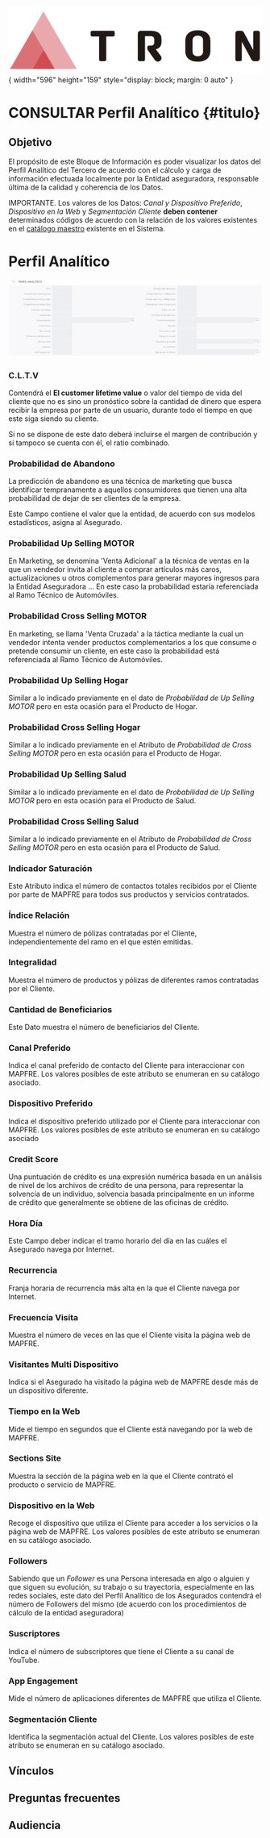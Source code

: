 ![Imagen LOGO](./00-Imagen/logo-TRON.png){ width="596" height="159" style="display: block; margin: 0 auto" }

# CONSULTAR Perfil Analítico {#titulo}

## Objetivo

El propósito de este Bloque de Información es poder visualizar los datos del Perfil Analítico del Tercero de acuerdo con el cálculo y carga de información efectuada   localmente por la Entidad aseguradora, responsable última de la calidad y coherencia de los Datos.

IMPORTANTE. Los valores de los Datos: *Canal y Dispositivo Preferido*, *Dispositivo en la Web* y *Segmentación Cliente* **deben contener** determinados códigos de acuerdo con la relación de los valores existentes en el [catálogo maestro](../../../../../../01-TRON/01-Documentacion/01-Modulos/02-Terceros/01-Definicion/01-Comun/DEFINICION-de-Catalogo-Multiproposito-de-Terceros.md#preguntas-frecuentes) existente en el Sistema.

# Perfil Analítico

![Datos Persona Física/Jurídica](./00-Imagen/Perfil-Analitico.png)

### **C.L.T.V**

Contendrá el **El customer lifetime value** o valor del tiempo de vida del cliente que no es sino un pronóstico sobre la cantidad de dinero que espera recibir la empresa por parte de un usuario, durante todo el tiempo en que este siga siendo su cliente.

Si no se dispone de este dato deberá incluirse el margen de contribución y si tampoco se cuenta con él, el ratio combinado.

### **Probabilidad de Abandono**

La predicción de abandono es una técnica de marketing que busca identificar tempranamente a aquellos consumidores que tienen una alta probabilidad de dejar de ser clientes de la empresa.

Este Campo contiene el valor que la entidad, de acuerdo con sus modelos estadísticos, asigna al Asegurado.

### **Probabilidad Up Selling MOTOR**

En Marketing, se denomina 'Venta Adicional' a la técnica de ventas en la que un vendedor invita al cliente a comprar artículos más caros, actualizaciones u otros complementos para generar mayores ingresos para la Entidad Aseguradora ... En este caso la probabilidad estaría referenciada al Ramo Técnico de Automóviles.

### **Probabilidad Cross Selling MOTOR**

En marketing, se llama 'Venta Cruzada' a la táctica mediante la cual un vendedor intenta vender productos complementarios a los que consume o pretende consumir un cliente, en este caso la probabilidad está referenciada al Ramo Técnico de Automóviles.

### **Probabilidad Up Selling Hogar**

Similar a lo indicado previamente en el dato de *Probabilidad de Up Selling MOTOR* pero en esta ocasión para el Producto de Hogar.

### **Probabilidad Cross Selling Hogar**

Similar a lo indicado previamente en el Atributo de *Probabilidad de Cross Selling MOTOR* pero en esta ocasión para el Producto de Hogar.

### **Probabilidad Up Selling Salud**

Similar a lo indicado previamente en el dato de *Probabilidad de Up Selling MOTOR* pero en esta ocasión para el Producto de Salud.

### **Probabilidad Cross Selling Salud**

Similar a lo indicado previamente en el Atributo de *Probabilidad de Cross Selling MOTOR* pero en esta ocasión para el Producto de Salud.

### **Indicador Saturación**

Este Atributo indica el número de contactos totales recibidos por el Cliente por parte de MAPFRE para todos sus productos y servicios contratados.

### **Índice Relación**

Muestra el número de pólizas contratadas por el Cliente, independientemente del ramo en el que estén emitidas.

### **Integralidad**

Muestra el número de productos y pólizas de diferentes ramos contratadas por el Cliente.

### **Cantidad de Beneficiarios**

Este Dato muestra el número de beneficiarios del Cliente.

### **Canal Preferido**

Indica el canal preferido de contacto del Cliente para interaccionar con MAPFRE. Los valores posibles de este atributo se enumeran en su catálogo asociado.

### **Dispositivo Preferido**

Indica el dispositivo preferido utilizado por el Cliente para interaccionar con MAPFRE. Los valores posibles de este atributo se enumeran en su catálogo asociado

### **Credit Score**

Una puntuación de crédito es una expresión numérica basada en un análisis de nivel de los archivos de crédito de una persona, para representar la solvencia de un individuo, solvencia basada principalmente en un informe de crédito que generalmente se obtiene de las oficinas de crédito.

### **Hora Día**

Este Campo deber indicar el tramo horario del día en las cuáles el Asegurado navega por Internet.

### **Recurrencia**

Franja horaria de recurrencia más alta en la que el Cliente navega por Internet.

### **Frecuencia Visita**

Muestra el número de veces en las que el Cliente visita la página web de MAPFRE.

### **Visitantes Multi Dispositivo**

Indica si el Asegurado ha visitado la página web de MAPFRE desde más de un dispositivo diferente.

### **Tiempo en la Web**

Mide el tiempo en segundos que el Cliente está navegando por la web de MAPFRE.

### **Sections Site**

Muestra la sección de la página web en la que el Cliente contrató el producto o servicio de MAPFRE.

### **Dispositivo en la Web**

Recoge el dispositivo que utiliza el Cliente para acceder a los servicios o la página web de MAPFRE. Los valores posibles de este atributo se enumeran en su catálogo asociado.

### **Followers**

Sabiendo que un *Follower* es una Persona interesada en algo o alguien y que siguen su evolución, su trabajo o su trayectoria, especialmente en las redes sociales, este dato del Perfil Analítico de los Asegurados contendrá el número de Followers del mismo (de acuerdo con los procedimientos de cálculo de la entidad aseguradora)

### **Suscriptores**

Indica el número de subscriptores que tiene el Cliente a su canal de YouTube.

### **App Engagement**

Mide el número de aplicaciones diferentes de MAPFRE que utiliza el Cliente.

### **Segmentación Cliente**

Identifica la segmentación actual del Cliente. Los valores posibles de este atributo se enumeran en su catálogo asociado.

## Vínculos

## Preguntas frecuentes

## Audiencia

